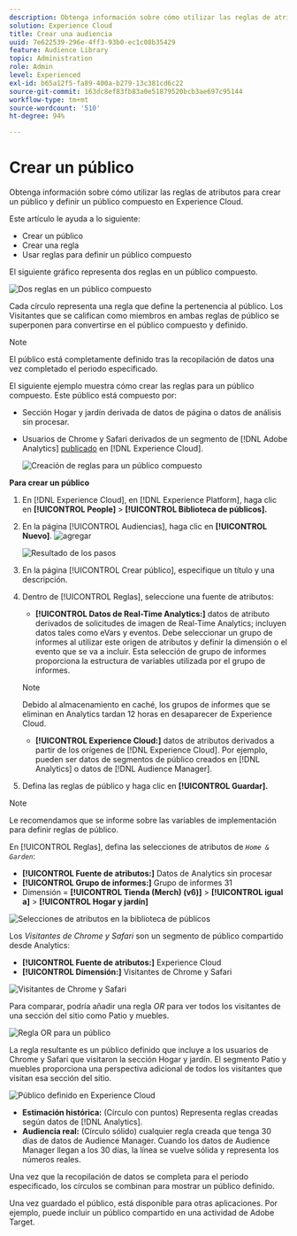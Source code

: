 ```yaml
---
description: Obtenga información sobre cómo utilizar las reglas de atributos para crear un público y definir un público compuesto en Adobe Experience Cloud.
solution: Experience Cloud
title: Crear una audiencia
uuid: 7e622539-296e-4ff3-93b0-ec1c08b35429
feature: Audience Library
topic: Administration
role: Admin
level: Experienced
exl-id: b65a12f5-fa89-400a-b279-13c381cd6c22
source-git-commit: 163dc8ef83fb83a0e51879520bcb3ae697c95144
workflow-type: tm+mt
source-wordcount: '510'
ht-degree: 94%

---
```


# Crear un público

Obtenga información sobre cómo utilizar las reglas de atributos para crear un público y definir un público compuesto en Experience Cloud.

Este artículo le ayuda a lo siguiente:

* Crear un público
* Crear una regla
* Usar reglas para definir un público compuesto

El siguiente gráfico representa dos reglas en un público compuesto.

![Dos reglas en un público compuesto](assets/audience_sharing.png)

Cada círculo representa una regla que define la pertenencia al público. Los Visitantes que se califican como miembros en ambas reglas de público se superponen para convertirse en el público compuesto y definido.

>[!NOTE]
>
>El público está completamente definido tras la recopilación de datos una vez completado el periodo especificado.

El siguiente ejemplo muestra cómo crear las reglas para un público compuesto. Este público está compuesto por:

* Sección Hogar y jardín derivada de datos de página o datos de análisis sin procesar.
* Usuarios de Chrome y Safari derivados de un segmento de [!DNL Adobe Analytics] [publicado](overview.md) en [!DNL Experience Cloud].

  ![Creación de reglas para un público compuesto](assets/audience_create.png)

**Para crear un público**

1. En [!DNL Experience Cloud], en [!DNL Experience Platform], haga clic en **[!UICONTROL People]** > **[!UICONTROL Biblioteca de públicos].**
1. En la página [!UICONTROL Audiencias], haga clic en **[!UICONTROL Nuevo]**. ![agregar](assets/add_icon_small.png)

   ![Resultado de los pasos](assets/audience_create_new.png)

1. En la página [!UICONTROL Crear público], especifique un título y una descripción.
1. Dentro de [!UICONTROL Reglas], seleccione una fuente de atributos:

   * **[!UICONTROL Datos de Real-Time Analytics:]** datos de atributo derivados de solicitudes de imagen de Real-Time Analytics; incluyen datos tales como eVars y eventos. Debe seleccionar un grupo de informes al utilizar este origen de atributos y definir la dimensión o el evento que se va a incluir. Esta selección de grupo de informes proporciona la estructura de variables utilizada por el grupo de informes.

   >[!NOTE]
   >
   >Debido al almacenamiento en caché, los grupos de informes que se eliminan en Analytics tardan 12 horas en desaparecer de Experience Cloud.

   * **[!UICONTROL Experience Cloud:]** datos de atributos derivados a partir de los orígenes de [!DNL Experience Cloud]. Por ejemplo, pueden ser datos de segmentos de público creados en [!DNL Analytics] o datos de [!DNL Audience Manager].

1. Defina las reglas de público y haga clic en **[!UICONTROL Guardar].**

>[!NOTE]
>
>Le recomendamos que se informe sobre las variables de implementación para definir reglas de público.

En [!UICONTROL Reglas], defina las selecciones de atributos de *`Home & Garden`*:

* **[!UICONTROL Fuente de atributos:]** Datos de Analytics sin procesar
* **[!UICONTROL Grupo de informes:]** Grupo de informes 31
* Dimensión = **[!UICONTROL Tienda (Merch) (v6)]** > **[!UICONTROL igual a]** > **[!UICONTROL Hogar y jardín]**

![Selecciones de atributos en la biblioteca de públicos](assets/home_garden.png)

Los *Visitantes de Chrome y Safari* son un segmento de público compartido desde Analytics:

* **[!UICONTROL Fuente de atributos:]** Experience Cloud
* **[!UICONTROL Dimensión:]** Visitantes de Chrome y Safari

![Visitantes de Chrome y Safari](assets/chrome_safari.png)

Para comparar, podría añadir una regla *OR* para ver todos los visitantes de una sección del sitio como Patio y muebles.

![Regla OR para un público](assets/audiences_rule_patio.png)

La regla resultante es un público definido que incluye a los usuarios de Chrome y Safari que visitaron la sección Hogar y jardín. El segmento Patio y muebles proporciona una perspectiva adicional de todos los visitantes que visitan esa sección del sitio.

![Público definido en Experience Cloud](assets/defined_audience.png)

* **Estimación histórica:** (Círculo con puntos) Representa reglas creadas según datos de [!DNL Analytics].
* **Audiencia real:** (Círculo sólido) cualquier regla creada que tenga 30 días de datos de Audience Manager. Cuando los datos de Audience Manager llegan a los 30 días, la línea se vuelve sólida y representa los números reales.

Una vez que la recopilación de datos se completa para el periodo especificado, los círculos se combinan para mostrar un público definido.

Una vez guardado el público, está disponible para otras aplicaciones. Por ejemplo, puede incluir un público compartido en una actividad de Adobe Target.
